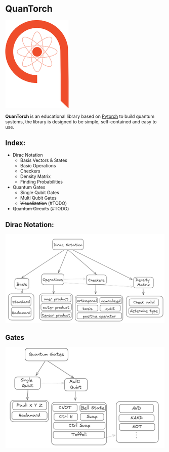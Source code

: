 # QuanTorch

<img src="assets/QuanTorchLogo.png" width="200"/>

**QuanTorch** is an educational library based on [Pytorch](https://pytorch.org/) to build quantum systems, the library is designed to be simple, self-contained and easy to use.

## Index:
- Dirac Notation
    - Basis Vectors & States
    - Basic Operations
    - Checkers
    - Density Matrix
    - Finding Probabilities
- Quantum Gates
    - Single Qubit Gates
    - Multi Qubit Gates
    - <strike> Visualization</strike> (#TODO)
- <strike> Quantum Circuits</strike> (#TODO)


## Dirac Notation:
![Dirag image](assets/dirac.png)

## Gates
![Gates image](assets/Qgates.png)